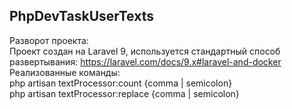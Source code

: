 ## PhpDevTaskUserTexts
Разворот проекта:<br>
Проект создан на Laravel 9, используется стандартный способ развертывания:
https://laravel.com/docs/9.x#laravel-and-docker <br>
Реализованные команды:<br>
php artisan textProcessor:count {comma | semicolon}<br>
php artisan textProcessor:replace {comma | semicolon}<br>

